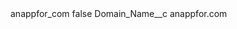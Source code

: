 <?xml version="1.0" encoding="UTF-8"?>
<CustomMetadata xmlns="http://soap.sforce.com/2006/04/metadata" xmlns:xsi="http://www.w3.org/2001/XMLSchema-instance" xmlns:xsd="http://www.w3.org/2001/XMLSchema">
    <label>anappfor_com</label>
    <protected>false</protected>
    <values>
        <field>Domain_Name__c</field>
        <value xsi:type="xsd:string">anappfor.com</value>
    </values>
</CustomMetadata>
